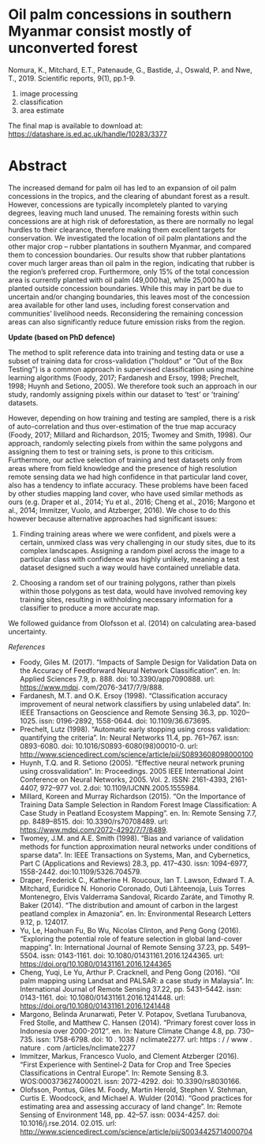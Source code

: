 # Oil palm concessions in southern Myanmar consist mostly of unconverted forest
Nomura, K., Mitchard, E.T., Patenaude, G., Bastide, J., Oswald, P. and Nwe, T., 2019. Scientific reports, 9(1), pp.1-9.

1. image processing
2. classification
3. area estimate

The final map is available to download at: https://datashare.is.ed.ac.uk/handle/10283/3377

# Abstract
The increased demand for palm oil has led to an expansion of oil palm concessions in the tropics, and the clearing of abundant forest as a result. However, concessions are typically incompletely planted to varying degrees, leaving much land unused. The remaining forests within such concessions are at high risk of deforestation, as there are normally no legal hurdles to their clearance, therefore making them excellent targets for conservation. We investigated the location of oil palm plantations and the other major crop – rubber plantations in southern Myanmar, and compared them to concession boundaries. Our results show that rubber plantations cover much larger areas than oil palm in the region, indicating that rubber is the region’s preferred crop. Furthermore, only 15% of the total concession area is currently planted with oil palm (49,000 ha), while 25,000 ha is planted outside concession boundaries. While this may in part be due to uncertain and/or changing boundaries, this leaves most of the concession area available for other land uses, including forest conservation and communities’ livelihood needs. Reconsidering the remaining concession areas can also significantly reduce future emission risks from the region.

**Update (based on PhD defence)**

The method to split reference data into training and testing data or use a subset of training data for cross-validation ("holdout" or "Out of the Box Testing") is a common approach in supervised classification using machine learning algorithms (Foody, 2017; Fardanesh and Ersoy, 1998; Prechelt, 1998; Huynh and Setiono, 2005). We therefore took such an approach in our study, randomly assigning pixels within our dataset to ’test’ or ’training’ datasets.

However, depending on how training and testing are sampled, there is a risk of auto-correlation and thus over-estimation of the true map accuracy (Foody, 2017; Millard and Richardson, 2015; Twomey and Smith, 1998). Our approach, randomly selecting pixels from within the same polygons and assigning them to test or training sets, is prone to this criticism. Furthermore, our active selection of training and test datasets only from areas where from field knowledge and the presence of high resolution remote sensing data we had high confidence in that particular land cover, also has a tendency to inflate accuracy. These problems have been faced by other studies mapping land cover, who have used similar methods as ours (e.g. Draper et al., 2014; Yu et al., 2016; Cheng et al., 2016; Margono et al., 2014; Immitzer, Vuolo, and Atzberger, 2016). We chose to do this however because alternative approaches had significant issues:

1. Finding training areas where we were confident, and pixels were a certain, unmixed class was very challenging in our study sites, due to its complex landscapes. Assigning a random pixel across the image to a particular class with confidence was highly unlikely, meaning a test dataset designed such a way would have contained unreliable data.

2. Choosing a random set of our training polygons, rather than pixels within those polygons as test data, would have involved removing key training sites, resulting in withholding necessary information for a classifier to produce a more accurate map.

We followed guidance from Olofsson et al. (2014) on calculating area-based uncertainty.

*References*
- Foody, Giles M. (2017). “Impacts of Sample Design for Validation Data on
the Accuracy of Feedforward Neural Network Classification”. en. In: Applied
Sciences 7.9, p. 888. doi: 10.3390/app7090888. url: https://www.mdpi.
com/2076-3417/7/9/888.
- Fardanesh, M.T. and O.K. Ersoy (1998). “Classification accuracy improvement of
neural network classifiers by using unlabeled data”. In: IEEE Transactions on
Geoscience and Remote Sensing 36.3, pp. 1020–1025. issn: 0196-2892, 1558-0644. doi: 10.1109/36.673695.
- Prechelt, Lutz (1998). “Automatic early stopping using cross validation: quantifying
the criteria”. In: Neural Networks 11.4, pp. 761–767. issn: 0893-6080. doi:
10.1016/S0893-6080(98)00010-0. url: http://www.sciencedirect.com/science/article/pii/S0893608098000100
- Huynh, T.Q. and R. Setiono (2005). “Effective neural network pruning using crossvalidation”.
In: Proceedings. 2005 IEEE International Joint Conference on
Neural Networks, 2005. Vol. 2. ISSN: 2161-4393, 2161-4407, 972–977 vol. 2.doi: 10.1109/IJCNN.2005.1555984.
- Millard, Koreen and Murray Richardson (2015). “On the Importance of Training
Data Sample Selection in Random Forest Image Classification: A Case Study
in Peatland Ecosystem Mapping”. en. In: Remote Sensing 7.7, pp. 8489–8515.
doi: 10.3390/rs70708489. url: https://www.mdpi.com/2072-4292/7/7/8489.
- Twomey, J.M. and A.E. Smith (1998). “Bias and variance of validation methods
for function approximation neural networks under conditions of sparse
data”. In: IEEE Transactions on Systems, Man, and Cybernetics, Part C (Applications
and Reviews) 28.3, pp. 417–430. issn: 1094-6977, 1558-2442. doi:10.1109/5326.704579.
- Draper, Frederick C., Katherine H. Roucoux, Ian T. Lawson, Edward T. A.
Mitchard, Euridice N. Honorio Coronado, Outi Lähteenoja, Luis Torres Montenegro,
Elvis Valderrama Sandoval, Ricardo Zaráte, and Timothy R. Baker
(2014). “The distribution and amount of carbon in the largest peatland complex
in Amazonia”. en. In: Environmental Research Letters 9.12, p. 124017.
- Yu, Le, Haohuan Fu, Bo Wu, Nicolas Clinton, and Peng Gong (2016). “Exploring
the potential role of feature selection in global land-cover mapping”. In:
International Journal of Remote Sensing 37.23, pp. 5491–5504. issn: 0143-1161. doi: 10.1080/01431161.2016.1244365. url: https://doi.org/10.1080/01431161.2016.1244365
- Cheng, Yuqi, Le Yu, Arthur P. Cracknell, and Peng Gong (2016). “Oil palm
mapping using Landsat and PALSAR: a case study in Malaysia”. In: International
Journal of Remote Sensing 37.22, pp. 5431–5442. issn: 0143-1161.
doi: 10.1080/01431161.2016.1241448. url: https://doi.org/10.1080/01431161.2016.1241448
- Margono, Belinda Arunarwati, Peter V. Potapov, Svetlana Turubanova, Fred
Stolle, and Matthew C. Hansen (2014). “Primary forest cover loss in Indonesia
over 2000-2012”. en. In: Nature Climate Change 4.8, pp. 730–735. issn: 1758-6798. doi: 10 . 1038 / nclimate2277. url: https : / / www . nature . com /articles/nclimate2277
- Immitzer, Markus, Francesco Vuolo, and Clement Atzberger (2016). “First Experience
with Sentinel-2 Data for Crop and Tree Species Classifications in
Central Europe”. In: Remote Sensing 8.3. WOS:000373627400021. issn: 2072-4292. doi: 10.3390/rs8030166.
- Olofsson, Pontus, Giles M. Foody, Martin Herold, Stephen V. Stehman, Curtis
E. Woodcock, and Michael A. Wulder (2014). “Good practices for estimating
area and assessing accuracy of land change”. In: Remote Sensing of
Environment 148, pp. 42–57. issn: 0034-4257. doi: 10.1016/j.rse.2014.
02.015. url: http://www.sciencedirect.com/science/article/pii/S0034425714000704
